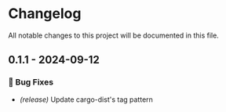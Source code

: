 # Changelog

All notable changes to this project will be documented in this file.

## 0.1.1 - 2024-09-12

### 🐛 Bug Fixes

- *(release)* Update cargo-dist's tag pattern

<!-- generated by git-cliff -->
